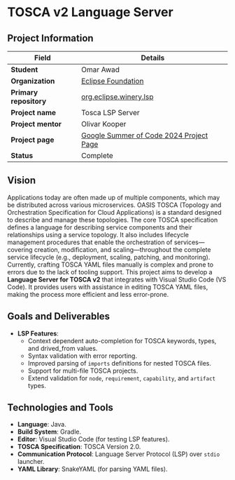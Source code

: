 # TOSCA v2 Language Server

## Project Information

| **Field**              | **Details**                                                      |
|------------------------|------------------------------------------------------------------|
| **Student**            | Omar Awad                                                        |
| **Organization**       | [Eclipse Foundation](https://www.eclipse.org/org/foundation/)                                               |
| **Primary repository**  | [org.eclipse.winery.lsp]([https://github.com/your-repo](https://github.com/omarawd7/winery/tree/lsp/org.eclipse.winery.lsp))             |
| **Project name**       | Tosca LSP Server                                                 |
| **Project mentor**    | Olivar Kooper                                        |
| **Project page**       | [Google Summer of Code 2024 Project Page](https://summerofcode.withgoogle.com/myprojects/details/56o5Fdkj)  |
| **Status**             | Complete                                               |

## Vision

Applications today are often made up of multiple components, which may be distributed across various microservices.
OASIS TOSCA (Topology and Orchestration Specification for Cloud Applications) is a standard designed to describe and manage these topologies.
The core TOSCA specification defines a language for describing service components and their relationships using a service topology.
It also includes lifecycle management procedures that enable the orchestration of services—covering creation, modification, and scaling—throughout the complete service lifecycle (e.g., deployment, scaling, patching, and monitoring).
Currently, crafting TOSCA YAML files manually is complex and prone to errors due to the lack of tooling support.
This project aims to develop a **Language Server for TOSCA v2** that integrates with Visual Studio Code (VS Code).
It provides users with assistance in editing TOSCA YAML files, making the process more efficient and less error-prone.

## Goals and Deliverables

- **LSP Features**:
  - Context dependent auto-completion for TOSCA keywords, types, and drived_from values.
  - Syntax validation with error reporting.
  - Improved parsing of `imports` definitions for nested TOSCA files.
  - Support for multi-file TOSCA projects.
  - Extend validation for `node`, `requirement`, `capability`, and `artifact` types.

## Technologies and Tools

- **Language**: Java.
- **Build System**: Gradle.
- **Editor**: Visual Studio Code (for testing LSP features).
- **TOSCA Specification**: TOSCA Version 2.0.
- **Communication Protocol**: Language Server Protocol (LSP) over `stdio` launcher.
- **YAML Library**: SnakeYAML (for parsing YAML files).
